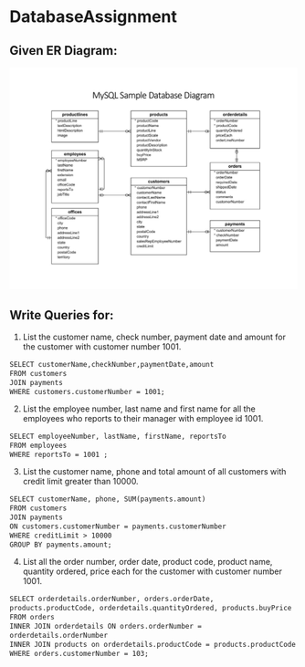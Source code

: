 # DatabaseAssignment
## Given ER Diagram:
![Given ER Diagram Image](https://github.com/stuti-qait/DatabaseAssignment/blob/master/Sample%20ER%20Diagram.jpg?raw=true)


## Write Queries for:
  1. List the customer name, check number, payment date and amount for the customer with customer number 1001.
  ```
SELECT customerName,checkNumber,paymentDate,amount 
FROM customers
JOIN payments
WHERE customers.customerNumber = 1001;
```
  
  
  2. List the employee number, last name and first name for all the employees  who reports to their manager with employee id 1001.
  ```
SELECT employeeNumber, lastName, firstName, reportsTo
FROM employees
WHERE reportsTo = 1001 ;
```
  
  3. List the customer name, phone and total amount of all customers with credit limit greater than 10000.
  ```
SELECT customerName, phone, SUM(payments.amount)
FROM customers
JOIN payments
ON customers.customerNumber = payments.customerNumber
WHERE creditLimit > 10000 
GROUP BY payments.amount;
```
  
  4. List all the order number, order date, product code, product name, quantity ordered, price each  for the customer with customer number 1001.
  ```
SELECT orderdetails.orderNumber, orders.orderDate, products.productCode, orderdetails.quantityOrdered, products.buyPrice
FROM orders
INNER JOIN orderdetails ON orders.orderNumber = orderdetails.orderNumber 
INNER JOIN products on orderdetails.productCode = products.productCode
WHERE orders.customerNumber = 103;
```


